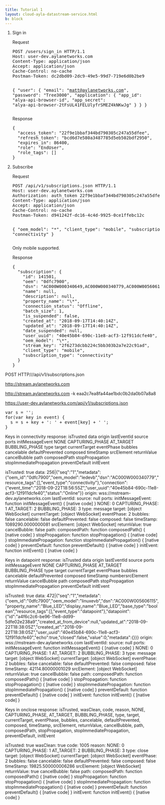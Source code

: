 ```yaml
---
title: Tutorial 1
layout: cloud-ayla-datastream-service.html
b: block
---
```

<ol>

<li>Sign in
<p>Request</p>
<pre>
POST /users/sign_in HTTP/1.1
Host: user-dev.aylanetworks.com
Content-Type: application/json
Accept: application/json
Cache-Control: no-cache
Postman-Token: dc2dbd09-2dc9-49e5-99d7-719e6d0b2be9

{
  "user": {
    "email": "matt@aylanetworks.com",
    "password": "Tree3000",
    "application": {
      "app_id": "alya-api-browser-id",
      "app_secret": "alya-api-browser-2tFsUL41FELUlyfrSMEZ4kNKwJg"
    }
  }
}
</pre>
<p>Response</p>
<pre>
{
  "access_token": "22f9e1bbaf344bd790305c247a55dfee",
  "refresh_token": "bcd6d7e580a3487785d5eb502bdf2950",
  "expires_in": 86400,
  "role": "EndUser",
  "role_tags": []
}
</pre>
</li>

<li>Subscribe
<p>Request</p>
<pre>
POST /api/v1/subscriptions.json HTTP/1.1
Host: user-dev.aylanetworks.com
Authorization: auth_token 22f9e1bbaf344bd790305c247a55dfee
Content-Type: application/json
Accept: application/json
Cache-Control: no-cache
Postman-Token: d941242f-dc16-4c4d-9925-0ce1ffebc12c

{
  "oem_model": "\*",
  "client_type": "mobile",
  "subscription_type": "connectivity"
}
</pre>
<p>Only mobile supported.</p>
<p>Response</p>
<pre>
{
  "subscription": {
    "id": 141501,
    "oem": "0dfc7900",
    "dsn": "AC000W000340649,AC000W000340779,AC000W005606115",
    "name": null,
    "description": null,
    "property_name": "\*",
    "connection_status": "Offline",
    "batch_size": 1,
    "is_suspended": false,
    "created_at": "2018-09-17T14:40:14Z",
    "updated_at": "2018-09-17T14:40:14Z",
    "date_suspended": null,
    "user_uuid": "40e45b84-690c-11e8-acf3-12f911dcfe40",
    "oem_model": "\*",
    "stream_key": "2f6273dcbb224c5bb303b2a7e22c91ad",
    "client_type": "mobile",
    "subscription_type": "connectivity"
  }
}
</pre>
</li>
</ol>

POST HTTP//<Stream Service URL>/api/v1/subscriptions.json

http://stream.aylanetworks.com

http://stream.aylanetworks.com -k eaa2c7ea8fa44ae1bdc0b2da0b07a8a8

https://user-dev.aylanetworks.com/api/v1/subscriptions.json

<pre>
var s = '';
for(var key in event) {
  s = s + key + ': ' + event[key] + ' ';
}
</pre>

Keys in connectivity response: isTrusted data origin lastEventId source ports initMessageEvent NONE CAPTURING_PHASE AT_TARGET BUBBLING_PHASE type target currentTarget eventPhase bubbles cancelable defaultPrevented composed timeStamp srcElement returnValue cancelBubble path composedPath stopPropagation stopImmediatePropagation preventDefault initEvent

isTrusted: true data: 256|{"seq":"1","metadata":{"oem_id":"0dfc7900","oem_model":"ledevb","dsn":"AC000W000340779","resource_tags":[],"event_type":"connectivity"},"connection":{"event_time":"2018-09-22T18:56:55Z","user_uuid":"40e45b84-690c-11e8-acf3-12f911dcfe40","status":"Online"}} origin: wss://mstream-dev.aylanetworks.com lastEventId: source: null ports: initMessageEvent: function initMessageEvent() { [native code] } NONE: 0 CAPTURING_PHASE: 1 AT_TARGET: 2 BUBBLING_PHASE: 3 type: message target: [object WebSocket] currentTarget: [object WebSocket] eventPhase: 2 bubbles: false cancelable: false defaultPrevented: false composed: false timeStamp: 1089290.0000000081 srcElement: [object WebSocket] returnValue: true cancelBubble: false path: composedPath: function composedPath() { [native code] } stopPropagation: function stopPropagation() { [native code] } stopImmediatePropagation: function stopImmediatePropagation() { [native code] } preventDefault: function preventDefault() { [native code] } initEvent: function initEvent() { [native code] }

Keys in datapoint response: isTrusted data origin lastEventId source ports initMessageEvent NONE CAPTURING_PHASE AT_TARGET BUBBLING_PHASE type target currentTarget eventPhase bubbles cancelable defaultPrevented composed timeStamp numbersrcElement returnValue cancelBubble path composedPath stopPropagation stopImmediatePropagation preventDefault initEvent

isTrusted: true data: 472|{"seq":"1","metadata":{"oem_id":"0dfc7900","oem_model":"linuxevb","dsn":"AC000W005606115","property_name":"Blue_LED","display_name":"Blue_LED","base_type":"boolean","resource_tags":[],"event_type":"datapoint"},"datapoint":{"id":"a4f6c2c6-be96-11e8-dd99-5dfe02e238a9","created_at_from_device":null,"updated_at":"2018-09-22T18:38:05Z","created_at":"2018-09-22T18:38:05Z","user_uuid":"40e45b84-690c-11e8-acf3-12f911dcfe40","echo":true,"closed":false,"value":0,"metadata":{}}} origin: wss://mstream-dev.aylanetworks.com lastEventId: source: null ports: initMessageEvent: function initMessageEvent() { [native code] } NONE: 0 CAPTURING_PHASE: 1 AT_TARGET: 2 BUBBLING_PHASE: 3 type: message target: [object WebSocket] currentTarget: [object WebSocket] eventPhase: 2 bubbles: false cancelable: false defaultPrevented: false composed: false timeStamp: 42114.80000001029 srcElement: [object WebSocket] returnValue: true cancelBubble: false path: composedPath: function composedPath() { [native code] } stopPropagation: function stopPropagation() { [native code] } stopImmediatePropagation: function stopImmediatePropagation() { [native code] } preventDefault: function preventDefault() { [native code] } initEvent: function initEvent() { [native code] }

Keys in onclose response: isTrusted, wasClean, code, reason, NONE, CAPTURING_PHASE, AT_TARGET, BUBBLING_PHASE, type, target, currentTarget, eventPhase, bubbles, cancelable, defaultPrevented, composed, timeStamp, srcElement, returnValue, cancelBubble, path, composedPath, stopPropagation, stopImmediatePropagation, preventDefault, initEvent

isTrusted: true wasClean: true code: 1005 reason: NONE: 0 CAPTURING_PHASE: 1 AT_TARGET: 2 BUBBLING_PHASE: 3 type: close target: [object WebSocket] currentTarget: [object WebSocket] eventPhase: 2 bubbles: false cancelable: false defaultPrevented: false composed: false timeStamp: 19825.500000006286 srcElement: [object WebSocket] returnValue: true cancelBubble: false path: composedPath: function composedPath() { [native code] } stopPropagation: function stopPropagation() { [native code] } stopImmediatePropagation: function stopImmediatePropagation() { [native code] } preventDefault: function preventDefault() { [native code] } initEvent: function initEvent() { [native code] }

